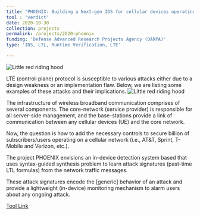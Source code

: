 ```yaml
---
title: "PHOENIX: Building a Next-gen IDS for cellular devices operating on 4G/LTE"
tool : 'verdict'
date: 2020-10-30 
collection: projects
permalink: /projects/2020-phoenix
funding: 'Defense Advanced Research Projects Agency (DARPA)'
type: 'IDS, LTL, Runtime Verification, LTE'

---
```

![Little red riding hood](http://farif.github.io/files/projects/warning_system.png)

LTE (control-plane) protocol is susceptible to various attacks either due to a design weakness or an implementation flaw.
Below, we are listing some examples of these attacks and their implications.
![Little red riding hood](http://farif.github.io/files/projects/attacks.png)

The infrastructure of wireless broadband communication comprises of several components.  The core-network (service provider) is responsible for all server-side management, and the base-stations provide a link of communication between any cellular devices (UE) and the core network.

Now, the question is how to add the necessary controls to secure billion of subscribers/users operating on a cellular network (i.e., AT&T, Sprint, T-Mobile and Verizon, etc.).

The project PHOENIX envisions an in-device detection system based that uses syntax-guided synthesis problem to learn attack signatures (past-time LTL formulas) from the network traffic messages. 

These attack signatures encode the [generic] behavior of an attack and provide a lightweight (in-device) monitoring mechanism to alarm users about any ongoing attack.

[Tool Link](https://farif.github.io/tools/2019-phoneix-syslite)